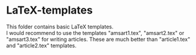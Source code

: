 # LaTeX-templates
This folder contains basic LaTeX templates.  
I would recommend to use the templates "amsart1.tex", "amsart2.tex" or "amsart3.tex" for writing articles. 
These are much better than "article1.tex" and "article2.tex" templates. 
